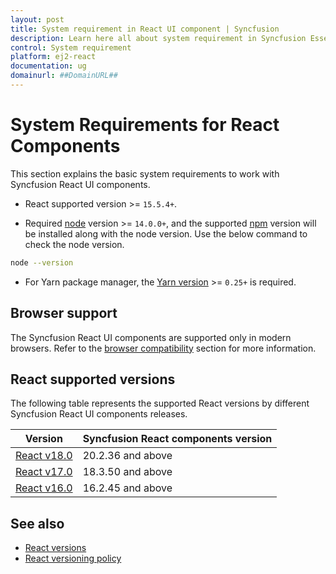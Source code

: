 ```yaml
---
layout: post
title: System requirement in React UI component | Syncfusion
description: Learn here all about system requirement in Syncfusion Essential React UI component, its elements and more.
control: System requirement 
platform: ej2-react
documentation: ug
domainurl: ##DomainURL##
---
```


# System Requirements for React Components

This section explains the basic system requirements to work with Syncfusion React UI components.

* React supported version >= `15.5.4+`.

* Required [node](https://nodejs.org/en/) version >= `14.0.0+`, and the supported [npm](https://www.npmjs.com/) version will be installed along with the node version. Use the below command to check the node version.

```bash
node --version
```

* For Yarn package manager, the [Yarn version](https://classic.yarnpkg.com/lang/en/docs/install/#windows-stable) >= `0.25+` is required.

## Browser support

The Syncfusion React UI components are supported only in modern browsers. Refer to the [browser compatibility](./browser) section for more information.

## React supported versions

The following table represents the supported React versions by different Syncfusion React UI components releases.

| Version | Syncfusion React components version |
| ------------- | ------------- |
| [React v18.0](https://reactjs.org/blog/2022/03/29/react-v18.html) | 20.2.36 and above |
| [React v17.0](https://reactjs.org/blog/2020/10/20/react-v17.html) | 18.3.50 and above |
| [React v16.0](https://reactjs.org/blog/2017/09/26/react-v16.0.html) | 16.2.45 and above |

## See also

* [React versions](https://reactjs.org/versions/)
* [React versioning policy](https://reactjs.org/docs/faq-versioning.html)
